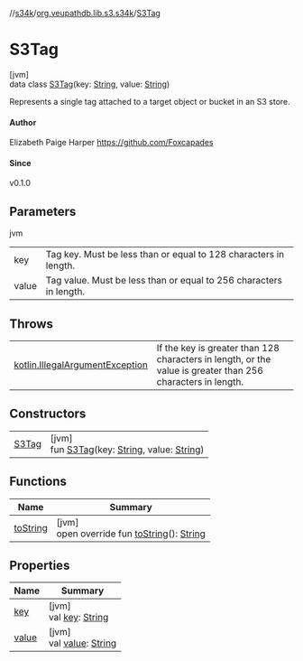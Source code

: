 //[s34k](../../../index.md)/[org.veupathdb.lib.s3.s34k](../index.md)/[S3Tag](index.md)

# S3Tag

[jvm]\
data class [S3Tag](index.md)(key: [String](https://kotlinlang.org/api/latest/jvm/stdlib/kotlin/-string/index.html), value: [String](https://kotlinlang.org/api/latest/jvm/stdlib/kotlin/-string/index.html))

Represents a single tag attached to a target object or bucket in an S3 store.

#### Author

Elizabeth Paige Harper https://github.com/Foxcapades

#### Since

v0.1.0

## Parameters

jvm

| | |
|---|---|
| key | Tag key.  Must be less than or equal to 128 characters in length. |
| value | Tag value.  Must be less than or equal to 256 characters in length. |

## Throws

| | |
|---|---|
| [kotlin.IllegalArgumentException](https://kotlinlang.org/api/latest/jvm/stdlib/kotlin/-illegal-argument-exception/index.html) | If the key is greater than 128 characters in length, or the value is greater than 256 characters in length. |

## Constructors

| | |
|---|---|
| [S3Tag](-s3-tag.md) | [jvm]<br>fun [S3Tag](-s3-tag.md)(key: [String](https://kotlinlang.org/api/latest/jvm/stdlib/kotlin/-string/index.html), value: [String](https://kotlinlang.org/api/latest/jvm/stdlib/kotlin/-string/index.html)) |

## Functions

| Name | Summary |
|---|---|
| [toString](to-string.md) | [jvm]<br>open override fun [toString](to-string.md)(): [String](https://kotlinlang.org/api/latest/jvm/stdlib/kotlin/-string/index.html) |

## Properties

| Name | Summary |
|---|---|
| [key](key.md) | [jvm]<br>val [key](key.md): [String](https://kotlinlang.org/api/latest/jvm/stdlib/kotlin/-string/index.html) |
| [value](value.md) | [jvm]<br>val [value](value.md): [String](https://kotlinlang.org/api/latest/jvm/stdlib/kotlin/-string/index.html) |
